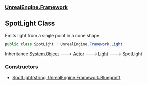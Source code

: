 ### [UnrealEngine.Framework](./UnrealEngine-Framework.md 'UnrealEngine.Framework')
## SpotLight Class
Emits light from a single point in a cone shape  
```csharp
public class SpotLight : UnrealEngine.Framework.Light
```
Inheritance [System.Object](https://docs.microsoft.com/en-us/dotnet/api/System.Object 'System.Object') &#129106; [Actor](./Actor.md 'UnrealEngine.Framework.Actor') &#129106; [Light](./Light.md 'UnrealEngine.Framework.Light') &#129106; SpotLight  
### Constructors
- [SpotLight(string, UnrealEngine.Framework.Blueprint)](./SpotLight-SpotLight(string_Blueprint).md 'UnrealEngine.Framework.SpotLight.SpotLight(string, UnrealEngine.Framework.Blueprint)')
